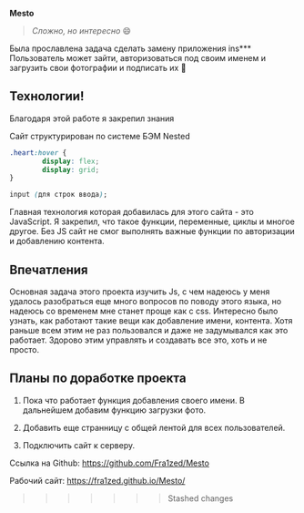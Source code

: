 __Mesto__
> *Сложно, но интересно* :smile: 

Была прославлена задача сделать замену приложения ins*** Пользователь может зайти, авторизоваться под своим именем и загрузить свои фотографии и подписать их :purple_heart:

## Технологии! 
Благодаря этой работе я закрепил знания 

Сайт структурирован по системе БЭМ Nested

```css
.heart:hover {
        display: flex;
        display: grid;
}

input (для строк ввода);
```
Главная технология которая добавилась для этого сайта - это JavaScript. Я закрепил, что такое функции, переменные, циклы и многое другое. Без JS сайт не смог выполнять важные функции по авторизации и добавлению контента. 

## Впечатления
Основная задача этого проекта изучить Js, с чем надеюсь у меня удалось разобраться еще много вопросов по поводу этого языка, но надеюсь со временем мне станет проще как с css. Интересно было узнать, как работают такие вещи как добавление имени, контента. Хотя раньше всем этим не раз пользовался и даже не задумывался как это работает. Здорово этим управлять и создавать все это, хоть и не просто. 

## Планы по доработке проекта

1. Пока что работает функция добавления своего имени. В дальнейшем добавим функцию загрузки фото. 

2. Добавить еще странницу с общей лентой для всех пользователей. 
3. Подключить сайт к серверу.

Ссылка на Github: https://github.com/Fra1zed/Mesto

Рабочий сайт: https://fra1zed.github.io/Mesto/
>>>>>>> Stashed changes

